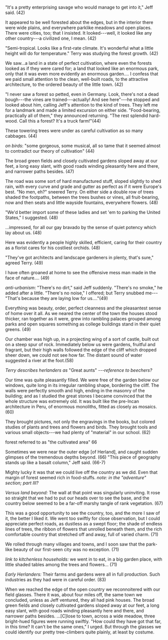 "It's a pretty enterprising savage who would manage to get into it," Jeff said. (42)

It appeared to be well forested about the edges, but in the interior there were wide plains, and everywhere parklike meadows and open places.
	There were cities, too; that I insisted. It looked---well, it looked like any other country---a civilized one, I mean. (42)
	
"Semi-tropical. Looks like a first-rate climate. It's wonderful what a little height will do for temperature." Terry was studying the forest growth. (42)

We saw...a land in a state of perfect cultivation, where even the forests looked as if they were cared for; a land that looked like an enormous park, only that it was even more evidently an enormous garden.... I confess that we paid small attention to the clean, well-built roads, to the attractive architecture, to the ordered beauty of the little town. (42)

"I never saw a forest so petted, even in Germany. Look, there's not a dead bough---the vines are trained---actually! And see here"---he stopped and looked about him, calling Jeff's attention to the kind of trees.
	They left me for a landmark and made a limited excursion on either side.
	"Food-bearing, practically all of them," they announced returning. "The rest splendid hard-wood. Call this a forest? It's a truck farm!"(44)
	
These towering trees were under as careful cultivation as so many cabbages. (44)

*on birds*: "some gorgeous, some musical, all so tame that it seemed almost to contradict our theory of cultivation" (44)

The broad green fields and closely cultivated gardens sloped away at our feet, a long easy slant, with good roads winding pleasantly here and there, and narrower paths besides. (47)

The road was some sort of hard manufactured stuff, sloped slightly to shed rain, with every curve and grade and gutter as perfect as if it were Europe's best. "No men, eh?" sneered Terry. On either side a double row of trees shaded the footpaths, between the trees bushes or vines, all fruit-bearing, now and then seats and little wayside fountains, everywhere flowers. (48)	

"We'd better import some of these ladies and set 'em to parking the United States," I suggested. (48)

...impressed, for all our gay bravado by the sense of quiet potency which lay about us. (48)

Here was evidently a people highly skilled, efficient, caring for their country as a florist cares for his costliest orchids. (48)

"They've got architects and landscape gardeners in plenty, that's sure," agreed Terry. (49)

I have often groaned at home to see the offensive mess man made in the face of nature.... (49)

*anti-urbanism*: "There's no dirt," said Jeff suddenly. "There's no smoke," he added after a little.
	"There's no noise," I offered; but Terry snubbed me---"That's because they are laying low for us...."(49)
	
Everything was beauty, order, perfect cleanness and the pleasantest sense of home over it all. As we neared the center of the town the houses stood thicker, ran together as it were, grew into rambling palaces grouped among parks and open squares something as college buildings stand in their quiet greens. (49)

Our chamber was high up, in a projecting wing of a sort of castle, built out on a steep spur of rock. Immediately below us were gardens, fruitful and fragrant, but their high walls followed the edge of the cliff which dropped sheer down, we could not see how far. The distant sound of water suggested a river at the foot.(58)

*Terry describes herlanders as* "Great aunts" *---reference to beechers?*

Our time was quite pleasantly filled. We were free of the garden below our windows, quite long in its irregular rambling shape, bordering the cliff. The walls were perfectly smooth and high, ending in the masonry of the building; and as I studied the great stones I became convinced that the whole structure was extremely old. It was built like the pre-Incan architecture in Peru, of enormous monoliths, fitted as closely as mosaics. (60)

They brought pictures, not only the engravings in the books, but colored studies of plants and trees and flowers and birds. They brought tools and various small objects---we had plenty of "material" in our school. (62)

forest referred to as "the cultivated area" 66

Sometimes we were near the outer edge [of Herland], and caught sudden glimpses of the tremendous depths beyond. (66)
	"This piece of geography stands up like a basalt column," Jeff said. (66-7)
	
Mighty lucky it was that we could live off the country as we did. Even that margin of forest seemed rich in food-stuffs. *note: in the "adventure" section; part III?*

*Versus land beyond:* The wall at that point was singularly uninviting. It rose so straight that we had to put our heads over to see the base, and the country below seemed to be a far-off marshy tangle of rank vegetation. (67)

This was a good opportunity to see the country, too, and the more I saw of it, the better I liked it. We went too swiftly for close observation, but I could appreciate perfect roads, as dustless as a swept floor; the shade of endless lines of trees, the ribbon of flowers that unrolled beneath them, and the rich comfortable country that stretched off and away, full of varied charm. (71)

We rolled through many villages and towns, and I soon saw that the park-like beauty of our first-seen city was no exception. (71)

*link to kitchenless households:* we went in to eat, in a big garden place, with little shaded tables among the trees and flowers... (71)

*Early Herlanders:* Their farms and gardens were all in full production. Such industries as they had were in careful order. (83)

When we reached the edge of the open country we reconnoitered with our field glasses. There it was, about four miles off, the same town we concluded, unless as Jeff ventured, they all had pink houses. The broad green fields and closely cultivated gardens sloped away at our feet, a long easy slant, with good roads winding pleasantly here and there, and narrower paths besides. …[C]lose to town, across a wide meadow, three bright-hued figures were running swiftly.
	"How could they have got that far, in this time? It can't be the same ones," I urged. But through the glasses we could identify our pretty tree-climbers quite plainly, at least by costume.